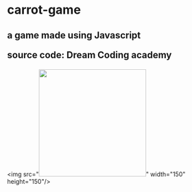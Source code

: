 # carrot-game
## a game made using Javascript<br/><p>source code: Dream Coding academy</p>

<img src="<img src="/images/output/video1.gif" width="250" height="250"/>" width="150" height="150"/>
